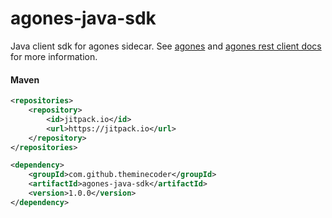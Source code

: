 # agones-java-sdk

Java client sdk for agones sidecar. See [agones](https://agones.dev/site/) and [agones rest client docs](https://agones.dev/site/docs/guides/client-sdks/rest/)
 for more information.
 
#### Maven
```xml
<repositories>
    <repository>
        <id>jitpack.io</id>
        <url>https://jitpack.io</url>
    </repository>
</repositories>
```
```xml
<dependency>
    <groupId>com.github.theminecoder</groupId>
    <artifactId>agones-java-sdk</artifactId>
    <version>1.0.0</version>
</dependency>
```
